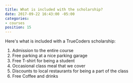 ```yaml
---
title: What is included with the scholarship?
date: 2017-09-22 16:43:00 -05:00
categories:
- courses
position: 15
---
```


Here's what is included with a TrueCoders scholarship:

1. Admission to the entire course
1. Free parking at a nice parking garage
1. Free T-shirt for being a student
1. Occasional class meal that we cover
1. Discounts to local restaurants for being a part of the class
1. Free Coffee and drinks